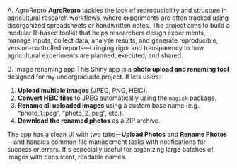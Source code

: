 
A. AgroRepro
**AgroRepro** tackles the lack of reproducibility and structure in agricultural research workflows, 
where experiments are often tracked using disorganized spreadsheets or handwritten notes. 
The project aims to build a modular R-based toolkit that helps researchers design experiments, manage inputs, 
collect data, analyze results, and generate reproducible, version-controlled reports—bringing rigor and 
transparency to how agricultural experiments are planned, executed, and shared.

B. Image renaming app
  This Shiny app is a **photo upload and renaming tool** designed for my undergraduate project. It lets users:

1. **Upload multiple images** (JPEG, PNG, HEIC).
2. **Convert HEIC files** to JPEG automatically using the `magick` package.
3. **Rename all uploaded images** using a custom base name (e.g., “photo\_1.jpeg”, “photo\_2.jpeg”, etc.).
4. **Download the renamed photos** as a ZIP archive.

The app has a clean UI with two tabs—**Upload Photos** and **Rename Photos**—and handles common file management tasks with notifications for success or errors. It's especially useful for organizing large batches of images with consistent, readable names. 
